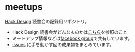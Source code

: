 meetups
=======

[Hack Design](http://hackdesign.org/) 読書会の記録用リポジトリ。

* Hack Design 読書会がどんなものかは[こちら](http://willnet.in/109)を参照のこと
* ミートアップ情報などは[facebook group](https://www.facebook.com/groups/118476225013593/)で共有しています。
* [issues](https://github.com/reading-hack-design/meetups/issues) に手を動かす回の成果物をまとめています。

